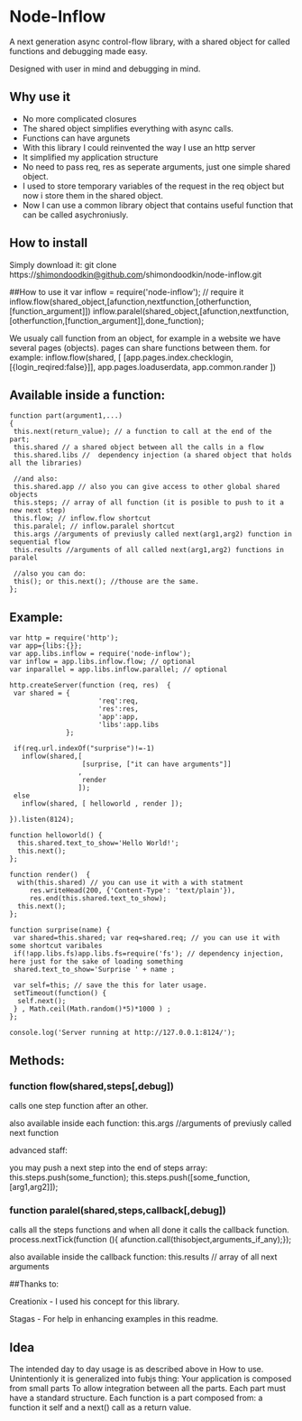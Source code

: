 # Node-Inflow
A next generation async control-flow library,
with a shared object for called functions
and debugging made easy.
  
Designed with user in mind
and debugging in mind.

## Why use it
* No more complicated closures
* The shared object simplifies everything with async calls.
* Functions can have argunets
* With this library I could reinvented the way I use an http server
* It simplified my  application structure
* No need to pass req, res as seperate arguments, just one simple shared object.
* I used to store temporary variables of the request in the req object but now i store them in the shared object.
* Now I can use a common library object that contains useful function that can be called asychroniusly.

## How to install
Simply download it:
    git clone https://shimondoodkin@github.com/shimondoodkin/node-inflow.git

##How to use it
    var inflow = require('node-inflow'); // require it
    inflow.flow(shared_object,[afunction,nextfunction,[otherfunction,[function_argument]])
    inflow.paralel(shared_object,[afunction,nextfunction,[otherfunction,[function_argument]],done_function);

We usualy call function from an object, 
for example in a website we have several pages (objects).
pages can share functions between them. for example:
    inflow.flow(shared,
    [
     [app.pages.index.checklogin,[{login_reqired:false}]],
     app.pages.loaduserdata,
     app.common.rander
    ])

## Available inside a function:
    function part(argument1,...)
    {
     this.next(return_value); // a function to call at the end of the part;
     this.shared // a shared object between all the calls in a flow
     this.shared.libs //  dependency injection (a shared object that holds all the libraries)
     
     //and also:
     this.shared.app // also you can give access to other global shared objects
     this.steps; // array of all function (it is posible to push to it a new next step)
     this.flow; // inflow.flow shortcut
     this.paralel; // inflow.paralel shortcut
     this.args //arguments of previusly called next(arg1,arg2) function in sequential flow
     this.results //arguments of all called next(arg1,arg2) functions in paralel

     //also you can do:
     this(); or this.next(); //thouse are the same.
    };


## Example:
    var http = require('http');
    var app={libs:{}};
    var app.libs.inflow = require('node-inflow');
    var inflow = app.libs.inflow.flow; // optional
    var inparallel = app.libs.inflow.parallel; // optional
    
    http.createServer(function (req, res)  {
     var shared = { 
                          'req':req, 
                          'res':res, 
                          'app':app, 
                          'libs':app.libs
                  };
                        
     if(req.url.indexOf("surprise")!=-1)
       inflow(shared,[
                      [surprise, ["it can have arguments"]]
                     ,
                      render
                     ]);
     else
       inflow(shared, [ helloworld , render ]);
        
    }).listen(8124);
    
    function helloworld() {
      this.shared.text_to_show='Hello World!';
      this.next();
    };
    
    function render()  {
      with(this.shared) // you can use it with a with statment   
         res.writeHead(200, {'Content-Type': 'text/plain'}), 
         res.end(this.shared.text_to_show);     
      this.next();
    };
    
    function surprise(name) {
     var shared=this.shared; var req=shared.req; // you can use it with some shortcut varibales 
     if(!app.libs.fs)app.libs.fs=require('fs'); // dependency injection, here just for the sake of loading something
     shared.text_to_show='Surprise ' + name ;
     
     var self=this; // save the this for later usage.
     setTimeout(function() {
      self.next();
     } , Math.ceil(Math.random()*5)*1000 ) ;
    };
        
    console.log('Server running at http://127.0.0.1:8124/');

## Methods:

###  function flow(shared,steps[,debug])
calls one step function after an other.

also available inside each function:
   this.args //arguments of previusly called next function

advanced staff:

you may push a next step into the end of steps array:
   this.steps.push(some_function);
   this.steps.push([some_function,[arg1,arg2]]);

###  function paralel(shared,steps,callback[,debug])
calls all the steps functions and when all done it calls the callback function.
    process.nextTick(function (){ afunction.call(thisobject,arguments_if_any);});

also available inside the callback function:
    this.results // array of all next arguments





##Thanks to:

Creationix - I used his concept for this library.

Stagas - For help in enhancing examples in this readme.


## Idea
The intended day to day usage is as described above in How to use.
Unintentionly it is generalized into fubjs thing: 
Your application is composed from small parts To allow integration between all the parts.
Each part must have a standard structure.
Each function is a part composed from: a function it self and a next() call as a return value.

